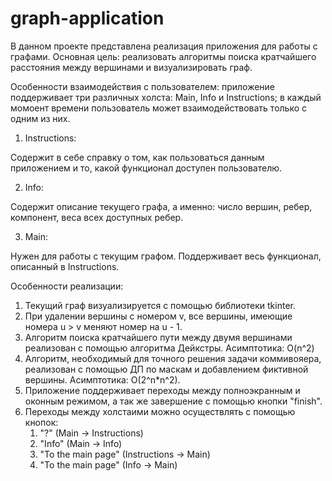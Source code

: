 # graph-application
В данном проекте представлена реализация приложения для работы с графами. Основная цель: реализовать алгоритмы поиска кратчайшего расстояния между вершинами и визуализировать граф. 


Особенности взаимодействия с пользователем: приложение поддерживает три различных холста: Main, Info и Instructions; в каждый момоент времени пользователь может взаимодействовать только с одним из них.

1) Instructions:

Содержит в себе справку о том, как пользоваться данным приложением и то, какой функционал доступен пользователю.
    
2) Info:

Содержит описание текущего графа, а именно: число вершин, ребер, компонент, веса всех доступных ребер.

3) Main:

Нужен для работы с текущим графом. Поддерживает весь функционал, описанный в Instructions.


Особенности реализации:

1) Текущий граф визуализируется с помощью библиотеки tkinter.
2) При удалении вершины с номером v, все вершины, имеющие номера u > v меняют номер на u - 1.
3) Алгоритм поиска кратчайшего пути между двумя вершинами реализован с помощью алгоритма Дейкстры. Асимптотика: O(n^2)
4) Алгоритм, необходимый для точного решения задачи коммивояера, реализован с помощью ДП по маскам и добавлением фиктивной вершины. Асимптотика: O(2^n*n^2).
5) Приложение поддерживает переходы между полноэкранным и оконным режимом, а так же завершение с помощью кнопки "finish".
6) Переходы между холстаими можно осуществлять с помощью кнопок:
    1) "?" (Main -> Instructions)
    2) "Info" (Main -> Info)
    3) "To the main page" (Instructions -> Main)
    4) "To the main page" (Info -> Main)
